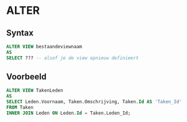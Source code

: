 # ALTER

## Syntax

```sql
ALTER VIEW bestaandeviewnaam
AS
SELECT ??? -- alsof je de view opnieuw definieert
```

## Voorbeeld

```sql
ALTER VIEW TakenLeden
AS
SELECT Leden.Voornaam, Taken.Omschrijving, Taken.Id AS 'Taken_Id'
FROM Taken
INNER JOIN Leden ON Leden.Id = Taken.Leden_Id;
```
